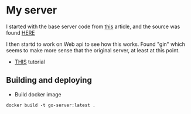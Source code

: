 # My server

I started with the base server code from [this](https://dev.to/andyjessop/building-a-basic-http-server-in-go-a-step-by-step-tutorial-ma4) article, and the source was found [HERE](https://github.com/andyjessop/simple-go-server)

I then startd to work on Web api to see how this works.  Found "gin" which seems to make more sense that the original server, at least at this point.  
   * [THIS](https://dev.to/chefgs/develop-rest-api-using-go-and-test-using-various-methods-8e0) tutorial


## Building and deploying
 * Build docker image
```
docker build -t go-server:latest .
```
